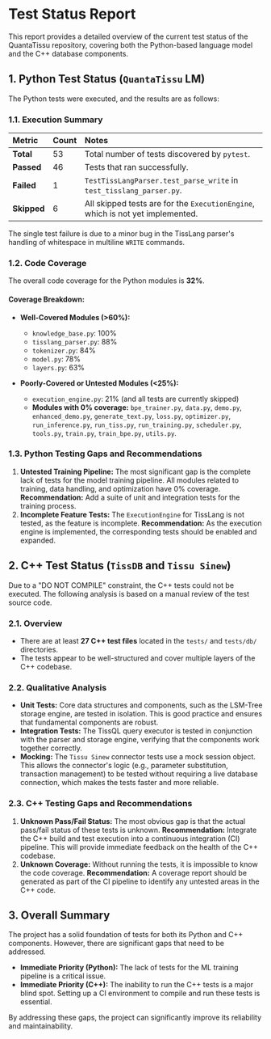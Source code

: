 # Test Status Report

This report provides a detailed overview of the current test status of the QuantaTissu repository, covering both the Python-based language model and the C++ database components.

## 1. Python Test Status (`QuantaTissu` LM)

The Python tests were executed, and the results are as follows:

### 1.1. Execution Summary

| Metric   | Count | Notes                                                               |
| :------- | :---- | :------------------------------------------------------------------ |
| **Total**  | 53    | Total number of tests discovered by `pytest`.                       |
| **Passed** | 46    | Tests that ran successfully.                                        |
| **Failed** | 1     | `TestTissLangParser.test_parse_write` in `test_tisslang_parser.py`. |
| **Skipped**| 6     | All skipped tests are for the `ExecutionEngine`, which is not yet implemented. |

The single test failure is due to a minor bug in the TissLang parser's handling of whitespace in multiline `WRITE` commands.

### 1.2. Code Coverage

The overall code coverage for the Python modules is **32%**.

#### Coverage Breakdown:

*   **Well-Covered Modules (>60%):**
    *   `knowledge_base.py`: 100%
    *   `tisslang_parser.py`: 88%
    *   `tokenizer.py`: 84%
    *   `model.py`: 78%
    *   `layers.py`: 63%

*   **Poorly-Covered or Untested Modules (<25%):**
    *   `execution_engine.py`: 21% (and all tests are currently skipped)
    *   **Modules with 0% coverage:** `bpe_trainer.py`, `data.py`, `demo.py`, `enhanced_demo.py`, `generate_text.py`, `loss.py`, `optimizer.py`, `run_inference.py`, `run_tiss.py`, `run_training.py`, `scheduler.py`, `tools.py`, `train.py`, `train_bpe.py`, `utils.py`.

### 1.3. Python Testing Gaps and Recommendations

1.  **Untested Training Pipeline:** The most significant gap is the complete lack of tests for the model training pipeline. All modules related to training, data handling, and optimization have 0% coverage. **Recommendation:** Add a suite of unit and integration tests for the training process.
2.  **Incomplete Feature Tests:** The `ExecutionEngine` for TissLang is not tested, as the feature is incomplete. **Recommendation:** As the execution engine is implemented, the corresponding tests should be enabled and expanded.

## 2. C++ Test Status (`TissDB` and `Tissu Sinew`)

Due to a "DO NOT COMPILE" constraint, the C++ tests could not be executed. The following analysis is based on a manual review of the test source code.

### 2.1. Overview

*   There are at least **27 C++ test files** located in the `tests/` and `tests/db/` directories.
*   The tests appear to be well-structured and cover multiple layers of the C++ codebase.

### 2.2. Qualitative Analysis

*   **Unit Tests:** Core data structures and components, such as the LSM-Tree storage engine, are tested in isolation. This is good practice and ensures that fundamental components are robust.
*   **Integration Tests:** The TissQL query executor is tested in conjunction with the parser and storage engine, verifying that the components work together correctly.
*   **Mocking:** The `Tissu Sinew` connector tests use a mock session object. This allows the connector's logic (e.g., parameter substitution, transaction management) to be tested without requiring a live database connection, which makes the tests faster and more reliable.

### 2.3. C++ Testing Gaps and Recommendations

1.  **Unknown Pass/Fail Status:** The most obvious gap is that the actual pass/fail status of these tests is unknown. **Recommendation:** Integrate the C++ build and test execution into a continuous integration (CI) pipeline. This will provide immediate feedback on the health of the C++ codebase.
2.  **Unknown Coverage:** Without running the tests, it is impossible to know the code coverage. **Recommendation:** A coverage report should be generated as part of the CI pipeline to identify any untested areas in the C++ code.

## 3. Overall Summary

The project has a solid foundation of tests for both its Python and C++ components. However, there are significant gaps that need to be addressed.

*   **Immediate Priority (Python):** The lack of tests for the ML training pipeline is a critical issue.
*   **Immediate Priority (C++):** The inability to run the C++ tests is a major blind spot. Setting up a CI environment to compile and run these tests is essential.

By addressing these gaps, the project can significantly improve its reliability and maintainability.
